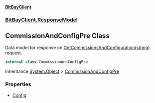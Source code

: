 #### [BitBayClient](./index.md 'index')
### [BitBayClient.ResponseModel](./BitBayClient-ResponseModel.md 'BitBayClient.ResponseModel')
## CommissionAndConfigPre Class
Data model for response on [GetCommissionsAndConfiguration(string)](./BitBayClient-PrivateTrading-GetCommissionsAndConfiguration(string).md 'BitBayClient.PrivateTrading.GetCommissionsAndConfiguration(string)') request.  
```csharp
internal class CommissionAndConfigPre
```
Inheritance [System.Object](https://docs.microsoft.com/en-us/dotnet/api/System.Object 'System.Object') &gt; [CommissionAndConfigPre](./BitBayClient-ResponseModel-CommissionAndConfigPre.md 'BitBayClient.ResponseModel.CommissionAndConfigPre')  
### Properties
- [Config](./BitBayClient-ResponseModel-CommissionAndConfigPre-Config.md 'BitBayClient.ResponseModel.CommissionAndConfigPre.Config')
